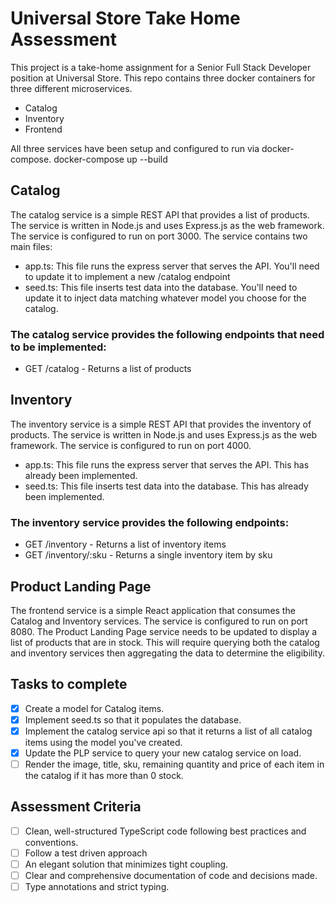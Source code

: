 # Universal Store Take Home Assessment
This project is a take-home assignment for a Senior Full Stack Developer position at Universal Store. This repo contains three docker containers for three different microservices. 
- Catalog
- Inventory
- Frontend

All three services have been setup and configured to run via docker-compose.
docker-compose up --build

## Catalog
The catalog service is a simple REST API that provides a list of products. The service is written in Node.js and uses Express.js as the web framework. The service is configured to run on port 3000.
The service contains two main files: 
- app.ts: This file runs the express server that serves the API. You'll need to update it to implement a new /catalog endpoint
- seed.ts: This file inserts test data into the database. You'll need to update it to inject data matching whatever model you choose for the catalog.
### The catalog service provides the following endpoints that need to be implemented:
- GET /catalog - Returns a list of products
## Inventory
The inventory service is a simple REST API that provides the inventory of products. The service is written in Node.js and uses Express.js as the web framework. The service is configured to run on port 4000.
- app.ts: This file runs the express server that serves the API. This has already been implemented.
- seed.ts: This file inserts test data into the database. This has already been implemented.
### The inventory service provides the following endpoints:
- GET /inventory - Returns a list of inventory items
- GET /inventory/:sku - Returns a single inventory item by sku
## Product Landing Page
The frontend service is a simple React application that consumes the Catalog and Inventory services. The service is configured to run on port 8080.
The Product Landing Page service needs to be updated to display a list of products that are in stock. This will require querying both the catalog and inventory services then aggregating the data to determine the eligibility.

## Tasks to complete
- [x] Create a model for Catalog items.
- [x] Implement seed.ts so that it populates the database.
- [x] Implement the catalog service api so that it returns a list of all catalog items using the model you've created.
- [x] Update the PLP service to query your new catalog service on load.
- [ ] Render the image, title, sku, remaining quantity and price of each item in the catalog if it has more than 0 stock.

## Assessment Criteria
- [ ] Clean, well-structured TypeScript code following best practices and conventions.
- [ ] Follow a test driven approach
- [ ] An elegant solution that minimizes tight coupling.
- [ ] Clear and comprehensive documentation of code and decisions made.
- [ ] Type annotations and strict typing.
